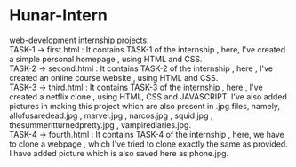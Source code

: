 # Hunar-Intern
web-development internship projects:<br> 
TASK-1 -> first.html : It contains TASK-1 of the internship , here, I've created a simple personal homepage , using HTML and CSS.
<br>
TASK-2 -> second.html : It contains TASK-2 of the internship , here , I've created an online course website , using HTML and CSS.
<br>
TASK-3 -> third.html : It contains TASK-3 of the internship , here , I've created a netflix clone , using HTML, CSS and  JAVASCRIPT. I've also added pictures in making this project which are also present in .jpg files, namely, allofusaredead.jpg , marvel.jpg , narcos.jpg , squid.jpg , thesummeritturnedpretty.jpg , vampirediaries.jpg.
<br>
TASK-4 -> fourth.html : It contains TASK-4 of the internship , here, we have to clone a webpage , which I've tried to clone exactly the same as provided. I have added picture which is also saved here as phone.jpg.

